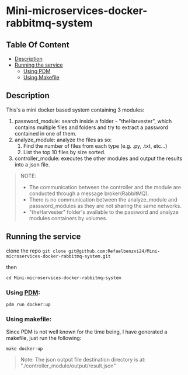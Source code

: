 # Mini-microservices-docker-rabbitmq-system

## Table Of Content

- [Description](#Description)
- [Running the service](#Running-the-service)
    - [Using PDM](#Using-PDM)
    - [Using Makefile](#Using-makefile)

## Description

This's a mini docker based system containing 3 modules:

1. password_module: search inside a folder - "theHarvester", which contains multiple files and folders and try to
   extract a password contained in one of them.
2. analyze_module: analyze the files as so:
    1. Find the number of files from each type (e.g. .py, .txt, etc...)
    2. List the top 10 files by size sorted.
3. controller_module: executes the other modules and output the results into a json file.

> NOTE:
> - The communication between the controller and the module are conducted through a message broker(RabbitMQ).
> - There is no communication between the analyze_module and password_modules as they are not sharing the same networks.
> - "theHarvester" folder's available to the password and analyze modules containers by volumes.

## Running the service

clone the repo `git clone git@github.com:Refaelbenzvi24/Mini-microservices-docker-rabbitmq-system.git`

then

```shell
cd Mini-microservices-docker-rabbitmq-system
```

### Using [PDM](https://pdm.fming.dev/latest/):

```shell
pdm run docker:up
```

### Using makefile:

Since PDM is not well known for the time being, I have generated a makefile, just run the following:

```shell
make docker-up
```

> Note: The json output file destination directory is at: "./controller_module/output/result.json"
